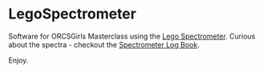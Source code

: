 # LegoSpectrometer

Software for ORCSGirls Masterclass using the <a href="https://publiclab.org/wiki/lego-spectrometer">Lego Spectrometer</a>. Curious about the spectra - checkout the <a href="docs/index.html">Spectrometer Log Book</a>.

Enjoy.
